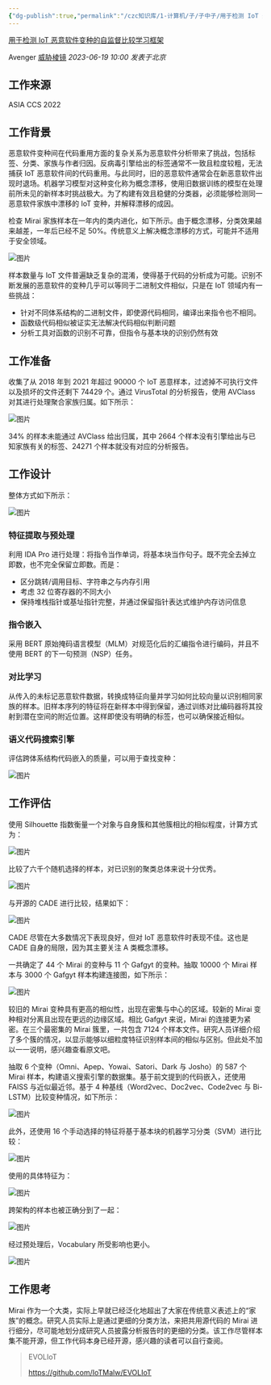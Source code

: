 ```yaml
---
{"dg-publish":true,"permalink":"/czc知识库/1-计算机/子/子中子/用于检测 IoT 恶意软件变种的自监督比较学习框架 1/","dgPassFrontmatter":true,"created":"2024-06-18T17:45:21.089+08:00","updated":"2024-12-08T12:27:44.680+08:00"}
---
```




[用于检测 IoT 恶意软件变种的自监督比较学习框架 ](https://mp.weixin.qq.com/s/Qp-SF_HuS_XsvUjql5LQqQ)

 Avenger [威胁棱镜](javascript:void(0);) *2023-06-19 10:00* *发表于北京*

## 工作来源

ASIA CCS 2022

## 工作背景

恶意软件变种间在代码重用方面的复杂关系为恶意软件分析带来了挑战，包括标签、分类、家族与作者归因。反病毒引擎给出的标签通常不一致且粒度较粗，无法捕获 IoT 恶意软件间的代码重用。与此同时，旧的恶意软件通常会在新恶意软件出现时退场。机器学习模型对这种变化称为概念漂移，使用旧数据训练的模型在处理前所未见的新样本时挑战极大。为了构建有效且稳健的分类器，必须能够检测同一恶意软件家族中漂移的 IoT 变种，并解释漂移的成因。

检查 Mirai 家族样本在一年内的类内进化，如下所示。由于概念漂移，分类效果越来越差，一年后已经不足 50%。传统意义上解决概念漂移的方式，可能并不适用于安全领域。

![图片](https://mmbiz.qpic.cn/mmbiz_png/dlhiccJOdNYb2g3n1w2RzJcmFRZLlUYyEgtZdJ4u7v5u7lRic8eXfO0Z2frPIM9lXbpU1omrdsR3uJJvWVUz49ZA/640?wx_fmt=png&wxfrom=5&wx_lazy=1&wx_co=1)

样本数量与 IoT 文件普遍缺乏复杂的混淆，使得基于代码的分析成为可能。识别不断发展的恶意软件的变种几乎可以等同于二进制文件相似，只是在 IoT 领域内有一些挑战：

- 针对不同体系结构的二进制文件，即使源代码相同，编译出来指令也不相同。
- 函数级代码相似被证实无法解决代码相似判断问题
- 分析工具对函数的识别不可靠，但指令与基本块的识别仍然有效

## 工作准备

收集了从 2018 年到 2021 年超过 90000 个 IoT 恶意样本，过滤掉不可执行文件以及损坏的文件还剩下 74429 个。通过 VirusTotal 的分析报告，使用 AVClass 对其进行处理聚合家族归属。如下所示：

![图片](https://mmbiz.qpic.cn/mmbiz_png/dlhiccJOdNYb2g3n1w2RzJcmFRZLlUYyETkTrVQPbVCaLptvCWpKEnViaPIVI5TWIkpSNNH2J7eUn0V5jiaKvdyPQ/640?wx_fmt=png&wxfrom=5&wx_lazy=1&wx_co=1)

34% 的样本未能通过 AVClass 给出归属，其中 2664 个样本没有引擎给出与已知家族有关的标签、24271 个样本就没有对应的分析报告。

## 工作设计

整体方式如下所示：

![图片](https://mmbiz.qpic.cn/mmbiz_png/dlhiccJOdNYb2g3n1w2RzJcmFRZLlUYyE2KFAMytRjw0wyObtSj1SkHPSv1OynITkx5rEuEeicn1RNIeuDeicKlQg/640?wx_fmt=png&wxfrom=5&wx_lazy=1&wx_co=1)

### 特征提取与预处理

利用 IDA Pro 进行处理：将指令当作单词，将基本块当作句子。既不完全去掉立即数，也不完全保留立即数。而是：

- 区分跳转/调用目标、字符串之与内存引用
- 考虑 32 位寄存器的不同大小
- 保持堆栈指针或基址指针完整，并通过保留指针表达式维护内存访问信息

### 指令嵌入

采用 BERT 原始掩码语言模型（MLM）对规范化后的汇编指令进行编码，并且不使用 BERT 的下一句预测（NSP）任务。

### 对比学习

从传入的未标记恶意软件数据，转换成特征向量并学习如何比较向量以识别相同家族的样本。旧样本序列的特征将在新样本中得到保留，通过训练对比编码器将其投射到潜在空间的附近位置。这样即使没有明确的标签，也可以确保接近相似。

### 语义代码搜索引擎

评估跨体系结构代码嵌入的质量，可以用于查找变种：

![图片](https://mmbiz.qpic.cn/mmbiz_png/dlhiccJOdNYb2g3n1w2RzJcmFRZLlUYyEibGTOQZ8mQ0nmNl1erTqzrMFGSrqwq1mBSwg7qDrIDWBiaHvZlVOLFxA/640?wx_fmt=png&wxfrom=5&wx_lazy=1&wx_co=1)

## 工作评估

使用 Silhouette 指数衡量一个对象与自身簇和其他簇相比的相似程度，计算方式为：

![图片](https://mmbiz.qpic.cn/mmbiz_png/dlhiccJOdNYb2g3n1w2RzJcmFRZLlUYyECekC5IcaaGUTZbp4XMnot97G7icrsbXJqODAKJkjC2yicXkmCsic1BFag/640?wx_fmt=png&wxfrom=5&wx_lazy=1&wx_co=1)

比较了六千个随机选择的样本，对已识别的聚类总体来说十分优秀。

![图片](https://mmbiz.qpic.cn/mmbiz_png/dlhiccJOdNYb2g3n1w2RzJcmFRZLlUYyEZrXS1gmlMDHia3QqibEjjqfM0efEBaySic7mwqN03mVVsaxoYrXOj97Jw/640?wx_fmt=png&wxfrom=5&wx_lazy=1&wx_co=1)

与开源的 CADE 进行比较，结果如下：

![图片](https://mmbiz.qpic.cn/mmbiz_png/dlhiccJOdNYb2g3n1w2RzJcmFRZLlUYyEqINnXvU7cNLkZDTAMvaslyVkcXsVBppEV6ibIL9eEPJ0tysMPAicHBZA/640?wx_fmt=png&wxfrom=5&wx_lazy=1&wx_co=1)

CADE 尽管在大多数情况下表现良好，但对 IoT 恶意软件时表现不佳。这也是 CADE 自身的局限，因为其主要关注 A 类概念漂移。

一共确定了 44 个 Mirai 的变种与 11 个 Gafgyt 的变种。抽取 10000 个 Mirai 样本与 3000 个 Gafgyt 样本构建连接图，如下所示：

![图片](https://mmbiz.qpic.cn/mmbiz_png/dlhiccJOdNYb2g3n1w2RzJcmFRZLlUYyEWSicWD2GvhF6D3Gh0FUdzDicuwRfb0WtRHoK7qYkWVz5Z79HwqTyAdUw/640?wx_fmt=png&wxfrom=5&wx_lazy=1&wx_co=1)

较旧的 Mirai 变种具有更高的相似性，出现在密集与中心的区域。较新的 Mirai 变种相对分离且出现在更远的边缘区域。相比 Gafgyt 来说，Mirai 的连接更为紧密。在三个最密集的 Mirai 簇里，一共包含 7124 个样本文件。研究人员详细介绍了多个簇的情况，以显示能够以细粒度特征识别样本间的相似与区别。但此处不加以一一说明，感兴趣查看原文吧。

抽取 6 个变种（Omni、Apep、Yowai、Satori、Dark 与 Josho）的 587 个 Mirai 样本，构建语义搜索引擎的数据集。基于前文提到的代码嵌入，还使用 FAISS 与近似最近邻。基于 4 种基线（Word2vec、Doc2vec、Code2vec 与 Bi-LSTM）比较变种情况，如下所示：

![图片](https://mmbiz.qpic.cn/mmbiz_png/dlhiccJOdNYb2g3n1w2RzJcmFRZLlUYyEDKYVIjwjI8IRXvX4vbQTuXVbWnrRTP5NeYSibyWe7LhQalMIRJ4VCJg/640?wx_fmt=png&wxfrom=5&wx_lazy=1&wx_co=1)

此外，还使用 16 个手动选择的特征将基于基本块的机器学习分类（SVM）进行比较：

![图片](https://mmbiz.qpic.cn/mmbiz_png/dlhiccJOdNYb2g3n1w2RzJcmFRZLlUYyEcOic6n8LAia0oqCJRC8sspReC7fLGEDPZddR7ICqhPeqzfB1NXibprPDw/640?wx_fmt=png&wxfrom=5&wx_lazy=1&wx_co=1)

使用的具体特征为：

![图片](https://mmbiz.qpic.cn/mmbiz_png/dlhiccJOdNYb2g3n1w2RzJcmFRZLlUYyEsricFZcBQxr9wEZEOZ4sZ32JRMn233qOXibMWOMpBiar00eyJEyE9oIGQ/640?wx_fmt=png&wxfrom=5&wx_lazy=1&wx_co=1)

跨架构的样本也被正确分到了一起：

![图片](https://mmbiz.qpic.cn/mmbiz_png/dlhiccJOdNYb2g3n1w2RzJcmFRZLlUYyEibRWzbMZzYRssErcqwpAlwtHEb3wjAHP3zD2Z08pRHSKrvXFBVX2Xxg/640?wx_fmt=png&wxfrom=5&wx_lazy=1&wx_co=1)

经过预处理后，Vocabulary 所受影响也更小。

![图片](https://mmbiz.qpic.cn/mmbiz_png/dlhiccJOdNYb2g3n1w2RzJcmFRZLlUYyEJ0q5vF8voMOt3czXBiaMWUeuMxYgLS5WEEKP8OL9axK6hfvN377CtzQ/640?wx_fmt=png&wxfrom=5&wx_lazy=1&wx_co=1)

## 工作思考

Mirai 作为一个大类，实际上早就已经泛化地超出了大家在传统意义表述上的“家族”的概念。研究人员实际上是通过更细的分类方法，来把共用源代码的 Mirai 进行细分，尽可能地划分成研究人员披露分析报告时的更细的分类。该工作尽管样本集不能开源，但工作代码本身已经开源，感兴趣的读者可以自行查阅。

> EVOLIoT
>
> https://github.com/IoTMalw/EVOLIoT
